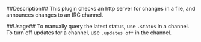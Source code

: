 ##Description##
This plugin checks an http server for changes in a file, and announces
changes to an IRC channel.  

##Usage##
To manually query the latest status, use ```.status``` in a channel.
To turn off updates for a channel, use ```.updates off``` in the channel.
